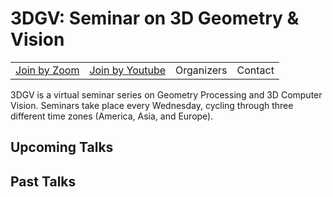 <h1>3DGV: Seminar on 3D Geometry & Vision</h1>
<table style="text-align: left; " border="0" cellpadding="0" cellspacing="0">
  <tbody>
    <tr>
      <td><a href="join_by_zoom.html">Join by Zoom</a></td>
      <td><a href="join_by_youtube.html">Join by Youtube</a></td>
      <td>Organizers</td>
      <td>Contact</td>
    </tr>
  </tbody>
</table>
3DGV is a virtual seminar series on Geometry Processing and 3D Computer Vision. Seminars take place every Wednesday, cycling through three different time zones (America, Asia, and Europe).

<h2>Upcoming Talks</h2>




<h2>Past Talks</h2>
